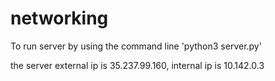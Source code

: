 # networking

To run server by using the command line 'python3 server.py'

the server external ip is 35.237.99.160, internal ip is 10.142.0.3
